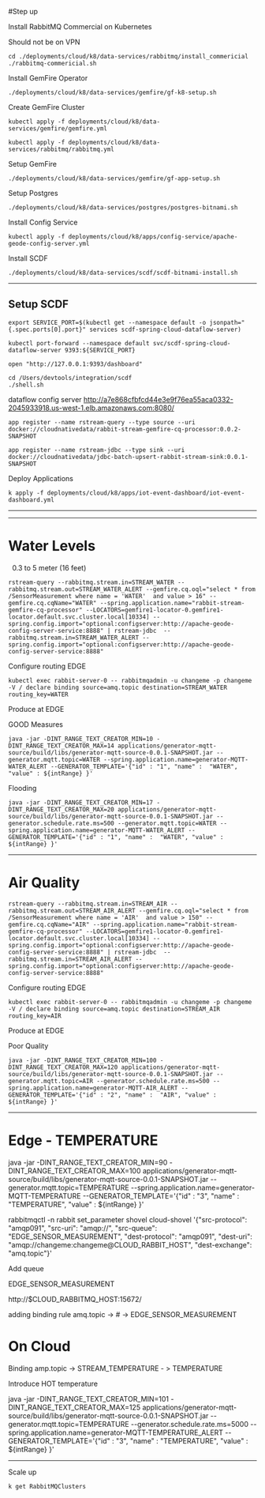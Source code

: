 #Step up


Install RabbitMQ Commercial on Kubernetes

Should not be on VPN

```shell
cd ./deployments/cloud/k8/data-services/rabbitmq/install_commericial
./rabbitmq-commericial.sh
```

Install GemFire Operator

```shell
./deployments/cloud/k8/data-services/gemfire/gf-k8-setup.sh
```


Create GemFire Cluster

```shell
kubectl apply -f deployments/cloud/k8/data-services/gemfire/gemfire.yml
```


```shell
kubectl apply -f deployments/cloud/k8/data-services/rabbitmq/rabbitmq.yml
```

Setup GemFire

```shell
./deployments/cloud/k8/data-services/gemfire/gf-app-setup.sh
```

Setup Postgres

```shell
./deployments/cloud/k8/data-services/postgres/postgres-bitnami.sh
```


Install Config Service

```shell
kubectl apply -f deployments/cloud/k8/apps/config-service/apache-geode-config-server.yml
```

Install SCDF

```shell
./deployments/cloud/k8/data-services/scdf/scdf-bitnami-install.sh
```

---------------------------

## Setup SCDF



```shell
export SERVICE_PORT=$(kubectl get --namespace default -o jsonpath="{.spec.ports[0].port}" services scdf-spring-cloud-dataflow-server)
```

```shell
kubectl port-forward --namespace default svc/scdf-spring-cloud-dataflow-server 9393:${SERVICE_PORT} 
```


```shell
open "http://127.0.0.1:9393/dashboard"
```


```shell
cd /Users/devtools/integration/scdf
./shell.sh 
```

dataflow config server http://a7e868cfbfcd44e3e9f76ea55aca0332-2045933918.us-west-1.elb.amazonaws.com:8080/


```shell
app register --name rstream-query --type source --uri docker://cloudnativedata/rabbit-stream-gemfire-cq-processor:0.0.2-SNAPSHOT
```

```shell
app register --name rstream-jdbc --type sink --uri docker://cloudnativedata/jdbc-batch-upsert-rabbit-stream-sink:0.0.1-SNAPSHOT
```




Deploy Applications

```shell
k apply -f deployments/cloud/k8/apps/iot-event-dashboard/iot-event-dashboard.yml
```
----------------



--------------------------
# Water Levels

  0.3 to 5 meter (16 feet)

```shell
rstream-query --rabbitmq.stream.in=STREAM_WATER --rabbitmq.stream.out=STREAM_WATER_ALERT --gemfire.cq.oql="select * from /SensorMeasurement where name = 'WATER'  and value > 16" --gemfire.cq.cqName="WATER" --spring.application.name="rabbit-stream-gemfire-cq-processor" --LOCATORS=gemfire1-locator-0.gemfire1-locator.default.svc.cluster.local[10334] --spring.config.import="optional:configserver:http://apache-geode-config-server-service:8888" | rstream-jdbc  --rabbitmq.stream.in=STREAM_WATER_ALERT --spring.config.import="optional:configserver:http://apache-geode-config-server-service:8888"
```

Configure routing EDGE

```shell
kubectl exec rabbit-server-0 -- rabbitmqadmin -u changeme -p changeme -V / declare binding source=amq.topic destination=STREAM_WATER routing_key=WATER
```


Produce at EDGE


GOOD Measures
```shell
java -jar -DINT_RANGE_TEXT_CREATOR_MIN=10 -DINT_RANGE_TEXT_CREATOR_MAX=14 applications/generator-mqtt-source/build/libs/generator-mqtt-source-0.0.1-SNAPSHOT.jar --generator.mqtt.topic=WATER --spring.application.name=generator-MQTT-WATER_ALERT --GENERATOR_TEMPLATE='{"id" : "1", "name" :  "WATER", "value" : ${intRange} }'
```

Flooding

```shell
java -jar -DINT_RANGE_TEXT_CREATOR_MIN=17 -DINT_RANGE_TEXT_CREATOR_MAX=20 applications/generator-mqtt-source/build/libs/generator-mqtt-source-0.0.1-SNAPSHOT.jar --generator.schedule.rate.ms=500 --generator.mqtt.topic=WATER --spring.application.name=generator-MQTT-WATER_ALERT --GENERATOR_TEMPLATE='{"id" : "1", "name" :  "WATER", "value" : ${intRange} }'
```
--------------------------
# Air Quality


```shell
rstream-query --rabbitmq.stream.in=STREAM_AIR --rabbitmq.stream.out=STREAM_AIR_ALERT --gemfire.cq.oql="select * from /SensorMeasurement where name = 'AIR'  and value > 150" --gemfire.cq.cqName="AIR" --spring.application.name="rabbit-stream-gemfire-cq-processor" --LOCATORS=gemfire1-locator-0.gemfire1-locator.default.svc.cluster.local[10334] --spring.config.import="optional:configserver:http://apache-geode-config-server-service:8888" | rstream-jdbc  --rabbitmq.stream.in=STREAM_AIR_ALERT --spring.config.import="optional:configserver:http://apache-geode-config-server-service:8888"
```

Configure routing EDGE

```shell
kubectl exec rabbit-server-0 -- rabbitmqadmin -u changeme -p changeme -V / declare binding source=amq.topic destination=STREAM_AIR routing_key=AIR
```


Produce at EDGE


Poor Quality
```shell
java -jar -DINT_RANGE_TEXT_CREATOR_MIN=100 -DINT_RANGE_TEXT_CREATOR_MAX=120 applications/generator-mqtt-source/build/libs/generator-mqtt-source-0.0.1-SNAPSHOT.jar --generator.mqtt.topic=AIR --generator.schedule.rate.ms=500 --spring.application.name=generator-MQTT-AIR_ALERT --GENERATOR_TEMPLATE='{"id" : "2", "name" :  "AIR", "value" : ${intRange} }'
```

------------------

# Edge - TEMPERATURE

java -jar -DINT_RANGE_TEXT_CREATOR_MIN=90 -DINT_RANGE_TEXT_CREATOR_MAX=100 applications/generator-mqtt-source/build/libs/generator-mqtt-source-0.0.1-SNAPSHOT.jar --generator.mqtt.topic=TEMPERATURE --spring.application.name=generator-MQTT-TEMPERATURE --GENERATOR_TEMPLATE='{"id" : "3", "name" :  "TEMPERATURE", "value" : ${intRange} }'


rabbitmqctl -n rabbit set_parameter shovel cloud-shovel  '{"src-protocol": "amqp091", "src-uri": "amqp://", "src-queue": "EDGE_SENSOR_MEASUREMENT", "dest-protocol": "amqp091", "dest-uri": "amqp://changeme:changeme@CLOUD_RABBIT_HOST", "dest-exchange": "amq.topic"}'

Add queue

EDGE_SENSOR_MEASUREMENT

http://$CLOUD_RABBITMQ_HOST:15672/

adding binding rule
amq.topic -> #  -> EDGE_SENSOR_MEASUREMENT
# On Cloud

Binding amp.topic ->  STREAM_TEMPERATURE - > TEMPERATURE

Introduce HOT temperature

java -jar -DINT_RANGE_TEXT_CREATOR_MIN=101 -DINT_RANGE_TEXT_CREATOR_MAX=125 applications/generator-mqtt-source/build/libs/generator-mqtt-source-0.0.1-SNAPSHOT.jar --generator.mqtt.topic=TEMPERATURE --generator.schedule.rate.ms=5000 --spring.application.name=generator-MQTT-TEMPERATURE_ALERT --GENERATOR_TEMPLATE='{"id" : "3", "name" :  "TEMPERATURE", "value" : ${intRange} }'


-------------

Scale up

```shell
k get RabbitMQClusters
```


